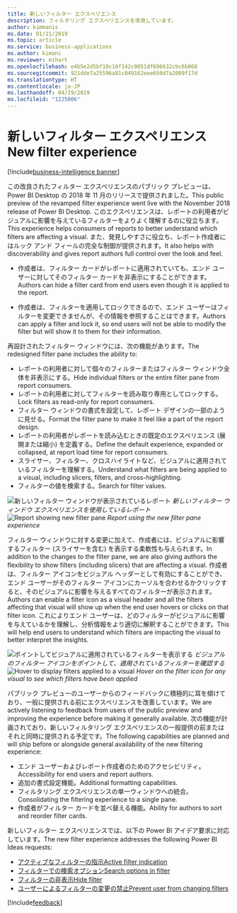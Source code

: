 ```yaml
---
title: 新しいフィルター エクスペリエンス
description: フィルタリング エクスペリエンスを改良しています。
author: kimmanis
ms.date: 01/21/2019
ms.topic: article
ms.service: business-applications
ms.author: kimani
ms.reviewer: mihart
ms.openlocfilehash: e4b5e2d5bf10c16f142c9051df696632cbc6b868
ms.sourcegitcommit: 921dde7a25596a81c049162eee650d7a2009f17d
ms.translationtype: HT
ms.contentlocale: ja-JP
ms.lasthandoff: 04/29/2019
ms.locfileid: "1225006"
---
```

# <a name="new-filter-experience"></a><span data-ttu-id="398a3-103">新しいフィルター エクスペリエンス</span><span class="sxs-lookup"><span data-stu-id="398a3-103">New filter experience</span></span>
[!include[business-intelligence banner](../../includes/business-intelligence.md)]


<span data-ttu-id="398a3-104">この改良されたフィルター エクスペリエンスのパブリック プレビューは、Power BI Desktop の 2018 年 11 月のリリースで提供されました。</span><span class="sxs-lookup"><span data-stu-id="398a3-104">This public preview of the revamped filter experience went live with the November 2018 release of Power BI Desktop.</span></span> <span data-ttu-id="398a3-105">このエクスペリエンスは、レポートの利用者がビジュアルに影響を与えているフィルターをよりよく理解するのに役立ちます。</span><span class="sxs-lookup"><span data-stu-id="398a3-105">This experience helps consumers of reports to better understand which filters are affecting a visual.</span></span> <span data-ttu-id="398a3-106">また、発見しやすさに役立ち、レポート作成者にはルック アンド フィールの完全な制御が提供されます。</span><span class="sxs-lookup"><span data-stu-id="398a3-106">It also helps with discoverability and gives report authors full control over the look and feel.</span></span> 

-   <span data-ttu-id="398a3-107">作成者は、フィルター カードがレポートに適用されていても、エンド ユーザーに対してそのフィルター カードを非表示にすることができます。</span><span class="sxs-lookup"><span data-stu-id="398a3-107">Authors can hide a filter card from end users even though it is applied to the report.</span></span>

-   <span data-ttu-id="398a3-108">作成者は、フィルターを適用してロックできるので、エンド ユーザーはフィルターを変更できませんが、その情報を参照することはできます。</span><span class="sxs-lookup"><span data-stu-id="398a3-108">Authors can apply a filter and lock it, so end users will not be able to modify the filter but will show it to them for their information.</span></span>

<span data-ttu-id="398a3-109">再設計されたフィルター ウィンドウには、次の機能があります。</span><span class="sxs-lookup"><span data-stu-id="398a3-109">The redesigned filter pane includes the ability to:</span></span>

- <span data-ttu-id="398a3-110">レポートの利用者に対して個々のフィルターまたはフィルター ウィンドウ全体を非表示にする。</span><span class="sxs-lookup"><span data-stu-id="398a3-110">Hide individual filters or the entire filter pane from report consumers.</span></span>
- <span data-ttu-id="398a3-111">レポートの利用者に対してフィルターを読み取り専用としてロックする。</span><span class="sxs-lookup"><span data-stu-id="398a3-111">Lock filters as read-only for report consumers.</span></span>
- <span data-ttu-id="398a3-112">フィルター ウィンドウの書式を設定して、レポート デザインの一部のように見せる。</span><span class="sxs-lookup"><span data-stu-id="398a3-112">Format the filter pane to make it feel like a part of the report design.</span></span>
- <span data-ttu-id="398a3-113">レポートの利用者がレポートを読み込むときの既定のエクスペリエンス (展開または縮小) を定義する。</span><span class="sxs-lookup"><span data-stu-id="398a3-113">Define the default experience, expanded or collapsed, at report load time for report consumers.</span></span>
- <span data-ttu-id="398a3-114">スライサー、フィルター、クロスハイライトなど、ビジュアルに適用されているフィルターを理解する。</span><span class="sxs-lookup"><span data-stu-id="398a3-114">Understand what filters are being applied to a visual, including slicers, filters, and cross-highlighting.</span></span> 
- <span data-ttu-id="398a3-115">フィルターの値を検索する。</span><span class="sxs-lookup"><span data-stu-id="398a3-115">Search for filter values.</span></span>

<span data-ttu-id="398a3-116">![新しいフィルター ウィンドウが表示されているレポート](media/new-filter-experience-1.png "新しいフィルター ウィンドウが表示されているレポート")
*新しいフィルター ウィンドウ エクスペリエンスを使用しているレポート*</span><span class="sxs-lookup"><span data-stu-id="398a3-116">![Report showing new filter pane](media/new-filter-experience-1.png "Report showing new filter pane")
*Report using the new filter pane experience*</span></span>

<span data-ttu-id="398a3-117">フィルター ウィンドウに対する変更に加えて、作成者には、ビジュアルに影響するフィルター (スライサーを含む) を表示する柔軟性も与えられます。</span><span class="sxs-lookup"><span data-stu-id="398a3-117">In addition to the changes to the filter pane, we are also giving authors the flexibility to show filters (including slicers) that are affecting a visual.</span></span>
<span data-ttu-id="398a3-118">作成者は、フィルター アイコンをビジュアル ヘッダーとして有効にすることができ、エンド ユーザーがそのフィルター アイコンにカーソルを合わせるかクリックすると、そのビジュアルに影響を与えるすべてのフィルターが表示されます。</span><span class="sxs-lookup"><span data-stu-id="398a3-118">Authors can enable a filter icon as a visual header and all the filters affecting that visual will show up when the end user hovers or clicks on that filter icon.</span></span> <span data-ttu-id="398a3-119">これによりエンド ユーザーは、どのフィルターがビジュアルに影響を与えているかを理解し、分析情報をより適切に解釈することができます。</span><span class="sxs-lookup"><span data-stu-id="398a3-119">This will help end users to understand which filters are impacting the visual to better interpret the insights.</span></span>

<span data-ttu-id="398a3-120">![ポイントしてビジュアルに適用されているフィルターを表示する](media/new-filter-experience-2.png "ポイントしてビジュアルに適用されているフィルターを表示する")
*ビジュアルのフィルター アイコンをポイントして、適用されているフィルターを確認する*</span><span class="sxs-lookup"><span data-stu-id="398a3-120">![Hover to display filters applied to a visual](media/new-filter-experience-2.png "Hover to display filters applied to a visual")
*Hover on the filter icon for any visual to see which filters have been applied*</span></span>

<span data-ttu-id="398a3-121">パブリック プレビューのユーザーからのフィードバックに積極的に耳を傾けており、一般に提供される前にエクスペリエンスを改善しています。</span><span class="sxs-lookup"><span data-stu-id="398a3-121">We are actively listening to feedback from users of the public preview and improving the experience before making it generally available.</span></span> <span data-ttu-id="398a3-122">次の機能が計画されており、新しいフィルタリング エクスペリエンスの一般提供の前またはそれと同時に提供される予定です。</span><span class="sxs-lookup"><span data-stu-id="398a3-122">The following capabilities are planned and will ship before or alongside general availability of the new filtering experience:</span></span>

- <span data-ttu-id="398a3-123">エンド ユーザーおよびレポート作成者のためのアクセシビリティ。</span><span class="sxs-lookup"><span data-stu-id="398a3-123">Accessibility for end users and report authors.</span></span>
- <span data-ttu-id="398a3-124">追加の書式設定機能。</span><span class="sxs-lookup"><span data-stu-id="398a3-124">Additional formatting capabilities.</span></span>
- <span data-ttu-id="398a3-125">フィルタリング エクスペリエンスの単一ウィンドウへの統合。</span><span class="sxs-lookup"><span data-stu-id="398a3-125">Consolidating the filtering experience to a single pane.</span></span>
- <span data-ttu-id="398a3-126">作成者がフィルター カードを並べ替える機能。</span><span class="sxs-lookup"><span data-stu-id="398a3-126">Ability for authors to sort and reorder filter cards.</span></span>

<span data-ttu-id="398a3-127">新しいフィルター エクスペリエンスでは、以下の Power BI アイデア要求に対応しています。</span><span class="sxs-lookup"><span data-stu-id="398a3-127">The new filter experience addresses the following Power BI Ideas requests:</span></span>

- [<span data-ttu-id="398a3-128">アクティブなフィルターの指示</span><span class="sxs-lookup"><span data-stu-id="398a3-128">Active filter indication</span></span>](https://ideas.powerbi.com/forums/265200-power-bi-ideas/suggestions/16413433-active-filter-indication)
- [<span data-ttu-id="398a3-129">フィルターでの検索オプション</span><span class="sxs-lookup"><span data-stu-id="398a3-129">Search options in filter</span></span>](https://ideas.powerbi.com/forums/265200-power-bi-ideas/suggestions/18956419-seaech-option-in-filters)
- [<span data-ttu-id="398a3-130">フィルターの非表示</span><span class="sxs-lookup"><span data-stu-id="398a3-130">Hide filter</span></span>](https://ideas.powerbi.com/forums/265200-power-bi-ideas/suggestions/17936422-more-control-over-report-filters-pane-hide-certa)
- [<span data-ttu-id="398a3-131">ユーザーによるフィルターの変更の禁止</span><span class="sxs-lookup"><span data-stu-id="398a3-131">Prevent user from changing filters</span></span>](https://ideas.powerbi.com/forums/265200-power-bi-ideas/suggestions/10319553-hide-filters-for-shared-reports-or-prevent-user-fr)

[!include[feedback](../includes/desktop-feedback.md)]